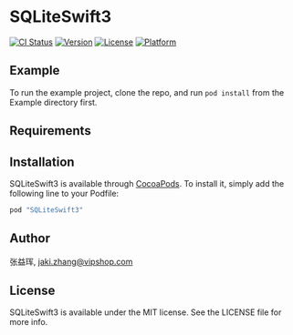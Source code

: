 # SQLiteSwift3

[![CI Status](http://img.shields.io/travis/张益珲/SQLiteSwift3.svg?style=flat)](https://travis-ci.org/张益珲/SQLiteSwift3)
[![Version](https://img.shields.io/cocoapods/v/SQLiteSwift3.svg?style=flat)](http://cocoapods.org/pods/SQLiteSwift3)
[![License](https://img.shields.io/cocoapods/l/SQLiteSwift3.svg?style=flat)](http://cocoapods.org/pods/SQLiteSwift3)
[![Platform](https://img.shields.io/cocoapods/p/SQLiteSwift3.svg?style=flat)](http://cocoapods.org/pods/SQLiteSwift3)

## Example

To run the example project, clone the repo, and run `pod install` from the Example directory first.

## Requirements

## Installation

SQLiteSwift3 is available through [CocoaPods](http://cocoapods.org). To install
it, simply add the following line to your Podfile:

```ruby
pod "SQLiteSwift3"
```

## Author

张益珲, jaki.zhang@vipshop.com

## License

SQLiteSwift3 is available under the MIT license. See the LICENSE file for more info.
